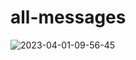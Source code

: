 # all-messages
![2023-04-01-09-56-45](https://user-images.githubusercontent.com/96451066/229290377-c33733e2-81bd-44b8-9dd8-576e451e1576.gif)
